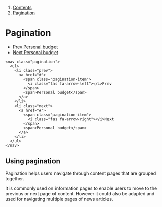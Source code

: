 <div class="breadcrumbs">
  <ol>
    <li><a href="/docs/core/contents">Contents</a></li>
    <li><a href="#">Pagination</a></li>
  </ol>
</div>

# Pagination

<nav class="pagination">
  <ul>
    <li class="prev">
      <a href="#">
        <span class="pagination-item">
          <i class="fas fa-arrow-left"></i>Prev
        </span>
        <span>Personal budget</span>
      </a>
    </li>
    <li class="next">
      <a href="#">
        <span class="pagination-item">
          <i class="fas fa-arrow-right"></i>Next
        </span>
        <span>Personal budget</span>
      </a>
    </li>
  </ul>
</nav>

    <nav class="pagination">
      <ul>
        <li class="prev">
          <a href="#">
            <span class="pagination-item">
              <i class="fas fa-arrow-left"></i>Prev
            </span>
            <span>Personal budget</span>
          </a>
        </li>
        <li class="next">
          <a href="#">
            <span class="pagination-item">
              <i class="fas fa-arrow-right"></i>Next
            </span>
            <span>Personal budget</span>
          </a>
        </li>
      </ul>
    </nav>

## Using pagination

Pagination helps users navigate through content pages that are grouped together.

It is commonly used on information pages to enable users to move to the previous or next page of content. However it could also be adapted and used for navigating multiple pages of news articles. 
